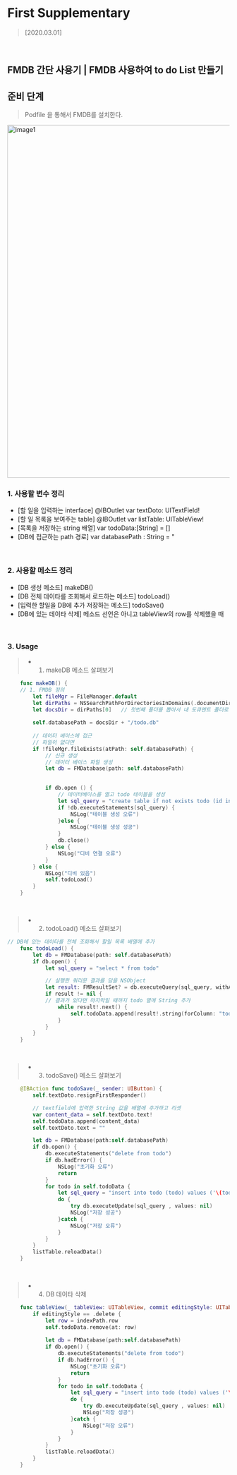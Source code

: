 # First Supplementary

> [2020.03.01]

<br />

## FMDB 간단 사용기 | FMDB 사용하여 to do List 만들기

## 준비 단계
> Podfile 을 통해서 FMDB를 설치한다.

<img width="800" alt="image1" src="https://user-images.githubusercontent.com/44978839/75610264-07d47a00-5b53-11ea-8867-ebddd4a943f0.png">


<br />

### 1. 사용할 변수 정리
-	[할 일을 입력하는 interface] @IBOutlet var textDoto: UITextField!
-	[할 일 목록을 보여주는 table] @IBOutlet var listTable: UITableView!
-	[목록을 저장하는 string 배열] var todoData:[String] = []
-	[DB에 접근하는 path 경로] var databasePath : String = "

<br />

### 2. 사용할 메소드 정리
-	[DB 생성 메소드] makeDB()
-	[DB 전체 데이타를 조회해서 로드하는 메소드] todoLoad()
-	[입력한 할일을 DB에 추가 저장하는 메소드] todoSave()
-	[DB에 있는 데이타 삭제] 메소드 선언은 아니고 tableView의 row를 삭제했을 때 

<br />

### 3. Usage

> *  1. makeDB 메소드 살펴보기
 
```swift
    func makeDB() {
	// 1. FMDB 정의
        let fileMgr = FileManager.default
        let dirPaths = NSSearchPathForDirectoriesInDomains(.documentDirectory, .userDomainMask, true)
        let docsDir = dirPaths[0]   // 첫번째 폴더를 뽑아서 내 도큐멘트 폴더로 사용
        
        self.databasePath = docsDir + "/todo.db"
        
        // 데이터 베이스에 접근
        // 파일이 없다면
        if !fileMgr.fileExists(atPath: self.databasePath) {
            // 신규 생성
            // 데이터 베이스 파일 생성
            let db = FMDatabase(path: self.databasePath)
            

            if db.open () {
                // 데이터베이스를 열고 todo 테이블을 생성
                let sql_query = "create table if not exists todo (id integer primary key autoincrement, todo text)"
                if !db.executeStatements(sql_query) {
                    NSLog("테이블 생성 오류")
                }else {
                    NSLog("테이블 생성 성공")
                }
                db.close()
            } else {
                NSLog("디비 연결 오류")
            }
        } else {
            NSLog("디비 있음")
            self.todoLoad()
        }
    }
```
 
<br />

> *  2. todoLoad() 메소드 살펴보기
 
```swift
// DB에 있는 데이타를 전체 조회해서 할일 목록 배열에 추가
    func todoLoad() {
        let db = FMDatabase(path: self.databasePath)
        if db.open() {
            let sql_query = "select * from todo"

		    // 실행한 쿼리문 결과를 담을 NSObject
            let result: FMResultSet? = db.executeQuery(sql_query, withArgumentsIn:[])
            if result != nil {
			// 결과가 있다면 마지막일 때까지 todo 열에 String 추가
                while result!.next() {
                    self.todoData.append(result!.string(forColumn: "todo")!)
                }
            }
        }
    }
```

<br />

> * 3. todoSave() 메소드 살펴보기

```swift
    @IBAction func todoSave(_ sender: UIButton) {
        self.textDoto.resignFirstResponder()

		// textfield에 입력한 String 값을 배열에 추가하고 리셋
        var content_data = self.textDoto.text!
        self.todoData.append(content_data)
        self.textDoto.text = ""

        let db = FMDatabase(path:self.databasePath)
        if db.open() {
            db.executeStatements("delete from todo")
            if db.hadError() {
                NSLog("초기화 오류")
                return
            }
            for todo in self.todoData {
                let sql_query = "insert into todo (todo) values ('\(todo)')"
                do {
                    try db.executeUpdate(sql_query , values: nil)
                    NSLog("저장 성공")
                }catch {
                    NSLog("저장 오류")
                }
            }
        }
        listTable.reloadData()
    }
``` 

<br />

> * 4. DB 데이타 삭제

```swift
    func tableView(_ tableView: UITableView, commit editingStyle: UITableViewCell.EditingStyle, forRowAt indexPath: IndexPath) {
        if editingStyle == .delete {
            let row = indexPath.row
            self.todoData.remove(at: row)
            
            let db = FMDatabase(path:self.databasePath)
            if db.open() {
                db.executeStatements("delete from todo")
                if db.hadError() {
                    NSLog("초기화 오류")
                    return
                }
                for todo in self.todoData {
                    let sql_query = "insert into todo (todo) values ('\(todo)')"
                    do {
                        try db.executeUpdate(sql_query , values: nil)
                        NSLog("저장 성공")
                    }catch {
                        NSLog("저장 오류")
                    }
                }
            }
            listTable.reloadData()
        }
    }
```
